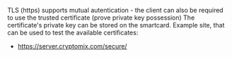 TLS (https) supports mutual autentication - the client can also be required to use the trusted certificate (prove private key possession)
The certificate's private key can be stored on the smartcard. Example site, that can be used to test the available certificates:
- https://server.cryptomix.com/secure/